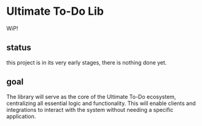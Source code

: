 # Ultimate To-Do Lib
WiP!

## status
this project is in its very early stages, there is nothing done yet.

## goal
The library will serve as the core of the Ultimate To-Do ecosystem, centralizing all essential logic and functionality. This will enable clients and integrations to interact with the system without needing a specific application.
